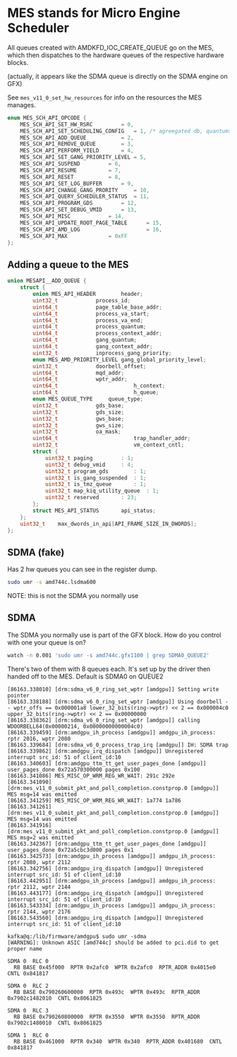 # MES stands for Micro Engine Scheduler

All queues created with AMDKFD_IOC_CREATE_QUEUE go on the MES, which then dispatches to the hardware queues of the respective hardware blocks.

(actually, it appears like the SDMA queue is directly on the SDMA engine on GFX)

See `mes_v11_0_set_hw_resources` for info on the resources the MES manages.

```C
enum MES_SCH_API_OPCODE {
	MES_SCH_API_SET_HW_RSRC			= 0,
	MES_SCH_API_SET_SCHEDULING_CONFIG	= 1, /* agreegated db, quantums, etc */
	MES_SCH_API_ADD_QUEUE			= 2,
	MES_SCH_API_REMOVE_QUEUE		= 3,
	MES_SCH_API_PERFORM_YIELD		= 4,
	MES_SCH_API_SET_GANG_PRIORITY_LEVEL	= 5,
	MES_SCH_API_SUSPEND			= 6,
	MES_SCH_API_RESUME			= 7,
	MES_SCH_API_RESET			= 8,
	MES_SCH_API_SET_LOG_BUFFER		= 9,
	MES_SCH_API_CHANGE_GANG_PRORITY		= 10,
	MES_SCH_API_QUERY_SCHEDULER_STATUS	= 11,
	MES_SCH_API_PROGRAM_GDS			= 12,
	MES_SCH_API_SET_DEBUG_VMID		= 13,
	MES_SCH_API_MISC			= 14,
	MES_SCH_API_UPDATE_ROOT_PAGE_TABLE      = 15,
	MES_SCH_API_AMD_LOG                     = 16,
	MES_SCH_API_MAX				= 0xFF
};
```

## Adding a queue to the MES

```C
union MESAPI__ADD_QUEUE {
	struct {
		union MES_API_HEADER		header;
		uint32_t			process_id;
		uint64_t			page_table_base_addr;
		uint64_t			process_va_start;
		uint64_t			process_va_end;
		uint64_t			process_quantum;
		uint64_t			process_context_addr;
		uint64_t			gang_quantum;
		uint64_t			gang_context_addr;
		uint32_t			inprocess_gang_priority;
		enum MES_AMD_PRIORITY_LEVEL	gang_global_priority_level;
		uint32_t			doorbell_offset;
		uint64_t			mqd_addr;
		uint64_t			wptr_addr;
		uint64_t                        h_context;
		uint64_t                        h_queue;
		enum MES_QUEUE_TYPE		queue_type;
		uint32_t			gds_base;
		uint32_t			gds_size;
		uint32_t			gws_base;
		uint32_t			gws_size;
		uint32_t			oa_mask;
		uint64_t                        trap_handler_addr;
		uint32_t                        vm_context_cntl;
		struct {
			uint32_t paging			: 1;
			uint32_t debug_vmid		: 4;
			uint32_t program_gds		: 1;
			uint32_t is_gang_suspended	: 1;
			uint32_t is_tmz_queue		: 1;
			uint32_t map_kiq_utility_queue  : 1;
			uint32_t reserved		: 23;
		};
		struct MES_API_STATUS		api_status;
	};
	uint32_t	max_dwords_in_api[API_FRAME_SIZE_IN_DWORDS];
};
```
## SDMA (fake)

Has 2 hw queues you can see in the register dump.

```bash
sudo umr -s amd744c.lsdma600
```

NOTE: this is not the SDMA you normally use

## SDMA

The SDMA you normally use is part of the GFX block. How do you control with one your queue is on?

```bash
watch -n 0.001 'sudo umr -s amd744c.gfx1100 | grep SDMA0_QUEUE2'
```

There's two of them with 8 queues each. It's set up by the driver then handed off to the MES. Default is SDMA0 on QUEUE2

```
[86163.338010] [drm:sdma_v6_0_ring_set_wptr [amdgpu]] Setting write pointer
[86163.338188] [drm:sdma_v6_0_ring_set_wptr [amdgpu]] Using doorbell -- wptr_offs == 0x000001a8 lower_32_bits(ring->wptr) << 2 == 0x000004c0 upper_32_bits(ring->wptr) << 2 == 0x00000000
[86163.338362] [drm:sdma_v6_0_ring_set_wptr [amdgpu]] calling WDOORBELL64(0x00000214, 0x00000000000004c0)
[86163.339459] [drm:amdgpu_ih_process [amdgpu]] amdgpu_ih_process: rptr 2016, wptr 2080
[86163.339684] [drm:sdma_v6_0_process_trap_irq [amdgpu]] IH: SDMA trap
[86163.339862] [drm:amdgpu_irq_dispatch [amdgpu]] Unregistered interrupt src_id: 51 of client_id:10
[86163.340603] [drm:amdgpu_ttm_tt_get_user_pages_done [amdgpu]] user_pages_done 0x72a570300000 pages 0x100
[86163.341086] MES_MISC_OP_WRM_REG_WR_WAIT: 291c 292e
[86163.341090] [drm:mes_v11_0_submit_pkt_and_poll_completion.constprop.0 [amdgpu]] MES msg=14 was emitted
[86163.341259] MES_MISC_OP_WRM_REG_WR_WAIT: 1a774 1a786
[86163.341261] [drm:mes_v11_0_submit_pkt_and_poll_completion.constprop.0 [amdgpu]] MES msg=14 was emitted
[86163.341916] [drm:mes_v11_0_submit_pkt_and_poll_completion.constprop.0 [amdgpu]] MES msg=2 was emitted
[86163.342367] [drm:amdgpu_ttm_tt_get_user_pages_done [amdgpu]] user_pages_done 0x72a5cbc3d000 pages 0x1
[86163.342573] [drm:amdgpu_ih_process [amdgpu]] amdgpu_ih_process: rptr 2080, wptr 2112
[86163.342756] [drm:amdgpu_irq_dispatch [amdgpu]] Unregistered interrupt src_id: 51 of client_id:10
[86163.442951] [drm:amdgpu_ih_process [amdgpu]] amdgpu_ih_process: rptr 2112, wptr 2144
[86163.443177] [drm:amdgpu_irq_dispatch [amdgpu]] Unregistered interrupt src_id: 51 of client_id:10
[86163.543334] [drm:amdgpu_ih_process [amdgpu]] amdgpu_ih_process: rptr 2144, wptr 2176
[86163.543560] [drm:amdgpu_irq_dispatch [amdgpu]] Unregistered interrupt src_id: 51 of client_id:10
```

```
kafka@q:/lib/firmware/amdgpu$ sudo umr -sdma
[WARNING]: Unknown ASIC [amd744c] should be added to pci.did to get proper name

SDMA 0  RLC 0
  RB BASE 0x45f000  RPTR 0x2afc0  WPTR 0x2afc0  RPTR_ADDR 0x4015e0  CNTL 0x841817

SDMA 0  RLC 2
  RB BASE 0x790260600000  RPTR 0x493c  WPTR 0x493c  RPTR_ADDR 0x7902c1482010  CNTL 0x8061825

SDMA 0  RLC 3
  RB BASE 0x790260800000  RPTR 0x3550  WPTR 0x3550  RPTR_ADDR 0x7902c1480010  CNTL 0x8061825

SDMA 1  RLC 0
  RB BASE 0x461000  RPTR 0x340  WPTR 0x340  RPTR_ADDR 0x401680  CNTL 0x841817
```
